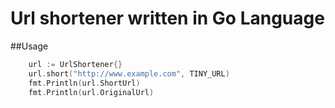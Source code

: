 # Url shortener written in Go Language

##Usage
```go
    url := UrlShortener{}
	url.short("http://www.example.com", TINY_URL)
	fmt.Println(url.ShortUrl)
	fmt.Println(url.OriginalUrl)
```